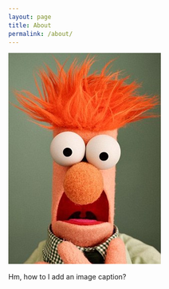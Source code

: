```yaml
---
layout: page
title: About
permalink: /about/
---
```

![Beaker!](/images/beaker.jpg)


Hm, how to I add an image caption?
